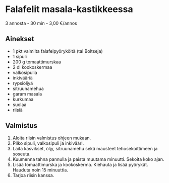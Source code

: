 # Falafelit masala-kastikkeessa
3 annosta - 30 min - 3,00 €/annos

<!--
![Ruokakuva](/.pic/placeholder.png)
-->

## Ainekset
- 1 pkt valmiita falafelpyöryköitä (tai Boltseja)
- 1 sipuli
- 200 g tomaattimurskaa
- 2 dl kookoskermaa
- valkosipulia
- inkivääriä
- rypsiöljyä
- sitruunamehua
- garam masala
- kurkumaa
- suolaa
- riisiä


## Valmistus
1. Aloita riisin valmistus ohjeen mukaan.
2. Pilko sipuli, valkosipuli ja inkivääri.
3. Laita kasvikset, öljy, sitruunamehu sekä mausteet tehosekoittimeen ja soseuta.
4. Kuumenna tahna pannulla ja paista muutama minuutti. Sekoita koko ajan.
5. Lisää tomaattimurska ja kookoskerma. Kiehauta ja lisää pyörykät. Hauduta noin 15 minuuttia.
6. Tarjoa riisin kanssa.
